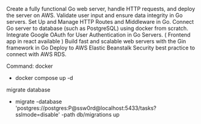 Create a fully functional Go web server, handle HTTP requests, and deploy the server on AWS.
Validate user input and ensure data integrity in Go servers.
Set Up and Manage HTTP Routes and Middleware in Go.
Connect Go server to database (such as PostgreSQL) using docker from scratch.
Integrate Google OAuth for User Authentication in Go Servers. ( Frontend app in react available )
Build fast and scalable web servers with the Gin framework in Go
Deploy to AWS Elastic Beanstalk
Security best practice to connect with AWS RDS.

Command:
docker
- docker compose up -d

migrate database
-  migrate -database 'postgres://postgres:P@ssw0rd@localhost:5433/tasks?sslmode=disable' -path db/migrations up
